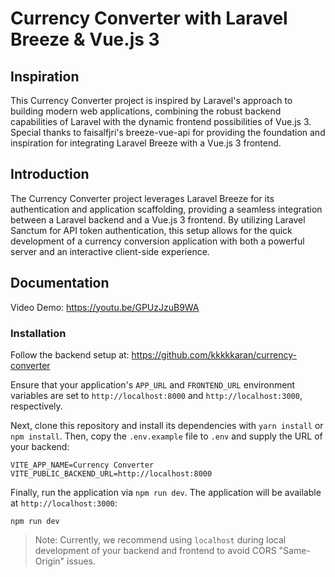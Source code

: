 # Currency Converter with Laravel Breeze & Vue.js 3

## Inspiration

This Currency Converter project is inspired by Laravel's approach to building modern web applications, combining the robust backend capabilities of Laravel with the dynamic frontend possibilities of Vue.js 3. Special thanks to faisalfjri's breeze-vue-api for providing the foundation and inspiration for integrating Laravel Breeze with a Vue.js 3 frontend.

## Introduction

The Currency Converter project leverages Laravel Breeze for its authentication and application scaffolding, providing a seamless integration between a Laravel backend and a Vue.js 3 frontend. By utilizing Laravel Sanctum for API token authentication, this setup allows for the quick development of a currency conversion application with both a powerful server and an interactive client-side experience.

## Documentation
Video Demo: https://youtu.be/GPUzJzuB9WA

### Installation

Follow the backend setup at: https://github.com/kkkkkaran/currency-converter

Ensure that your application's `APP_URL` and `FRONTEND_URL` environment variables are set to `http://localhost:8000` and `http://localhost:3000`, respectively.

Next, clone this repository and install its dependencies with `yarn install` or `npm install`. Then, copy the `.env.example` file to `.env` and supply the URL of your backend:

```
VITE_APP_NAME=Currency Converter
VITE_PUBLIC_BACKEND_URL=http://localhost:8000
```

Finally, run the application via `npm run dev`. The application will be available at `http://localhost:3000`:

```
npm run dev
```

> Note: Currently, we recommend using `localhost` during local development of your backend and frontend to avoid CORS "Same-Origin" issues.